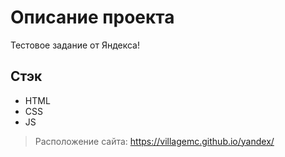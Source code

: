# Описание проекта
Тестовое задание от Яндекса!

## Стэк
- HTML
- CSS
- JS

> Расположение сайта: https://villagemc.github.io/yandex/

